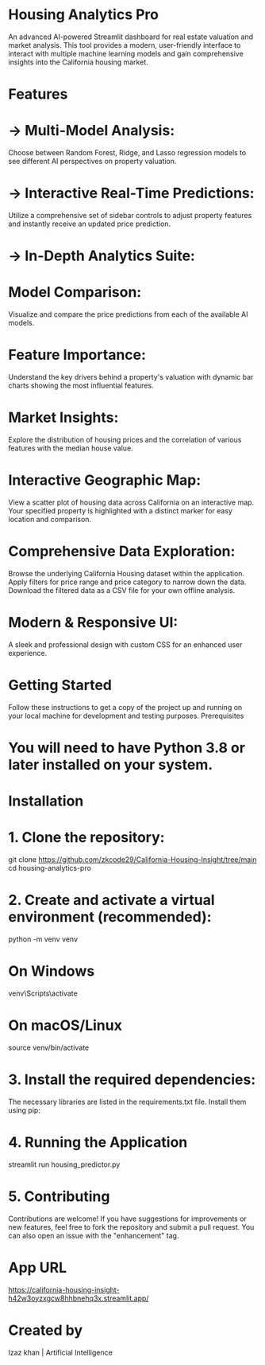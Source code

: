 # Housing Analytics Pro 

An advanced AI-powered Streamlit dashboard for real estate valuation and market analysis. This tool provides a modern, user-friendly interface to interact with multiple machine learning models and gain comprehensive insights into the California housing market.

# Features

# -> Multi-Model Analysis:
Choose between Random Forest, Ridge, and Lasso regression models to see different AI perspectives on property valuation.
# -> Interactive Real-Time Predictions: 
Utilize a comprehensive set of sidebar controls to adjust property features and instantly receive an updated price prediction.
# -> In-Depth Analytics Suite:
#  Model Comparison:
Visualize and compare the price predictions from each of the available AI models.
#  Feature Importance: 
Understand the key drivers behind a property's valuation with dynamic bar charts showing the most influential features.
#  Market Insights: 
Explore the distribution of housing prices and the correlation of various features with the median house value.
#  Interactive Geographic Map:
View a scatter plot of housing data across California on an interactive map.
Your specified property is highlighted with a distinct marker for easy location and comparison.
#  Comprehensive Data Exploration:
Browse the underlying California Housing dataset within the application.
Apply filters for price range and price category to narrow down the data.
Download the filtered data as a CSV file for your own offline analysis.
# Modern & Responsive UI: 
A sleek and professional design with custom CSS for an enhanced user experience.


# Getting Started
Follow these instructions to get a copy of the project up and running on your local machine for development and testing purposes.
Prerequisites
# You will need to have Python 3.8 or later installed on your system.

# Installation
# 1. Clone the repository:
git clone https://github.com/zkcode29/California-Housing-Insight/tree/main
cd housing-analytics-pro

# 2. Create and activate a virtual environment (recommended):
python -m venv venv
# On Windows
venv\Scripts\activate
# On macOS/Linux
source venv/bin/activate

# 3. Install the required dependencies:
The necessary libraries are listed in the requirements.txt file. Install them using pip:

# 4. Running the Application
streamlit run housing_predictor.py

# 5. Contributing
Contributions are welcome! If you have suggestions for improvements or new features, feel free to fork the repository and submit a pull request. You can also open an issue with the "enhancement" tag.

# App URL
https://california-housing-insight-h42w3oyzxgcw8hhbnehq3x.streamlit.app/

# Created by
Izaz khan | Artificial Intelligence
